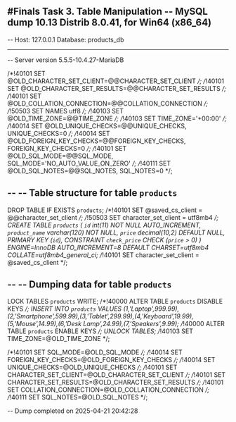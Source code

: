 #Finals Task 3. Table Manipulation
-- MySQL dump 10.13  Distrib 8.0.41, for Win64 (x86_64)
--
-- Host: 127.0.0.1    Database: products_db
-- ------------------------------------------------------
-- Server version	5.5.5-10.4.27-MariaDB

/*!40101 SET @OLD_CHARACTER_SET_CLIENT=@@CHARACTER_SET_CLIENT */;
/*!40101 SET @OLD_CHARACTER_SET_RESULTS=@@CHARACTER_SET_RESULTS */;
/*!40101 SET @OLD_COLLATION_CONNECTION=@@COLLATION_CONNECTION */;
/*!50503 SET NAMES utf8 */;
/*!40103 SET @OLD_TIME_ZONE=@@TIME_ZONE */;
/*!40103 SET TIME_ZONE='+00:00' */;
/*!40014 SET @OLD_UNIQUE_CHECKS=@@UNIQUE_CHECKS, UNIQUE_CHECKS=0 */;
/*!40014 SET @OLD_FOREIGN_KEY_CHECKS=@@FOREIGN_KEY_CHECKS, FOREIGN_KEY_CHECKS=0 */;
/*!40101 SET @OLD_SQL_MODE=@@SQL_MODE, SQL_MODE='NO_AUTO_VALUE_ON_ZERO' */;
/*!40111 SET @OLD_SQL_NOTES=@@SQL_NOTES, SQL_NOTES=0 */;

--
-- Table structure for table `products`
--

DROP TABLE IF EXISTS `products`;
/*!40101 SET @saved_cs_client     = @@character_set_client */;
/*!50503 SET character_set_client = utf8mb4 */;
CREATE TABLE `products` (
  `id` int(11) NOT NULL AUTO_INCREMENT,
  `product_name` varchar(120) NOT NULL,
  `price` decimal(10,2) DEFAULT NULL,
  PRIMARY KEY (`id`),
  CONSTRAINT `check_price` CHECK (`price` > 0)
) ENGINE=InnoDB AUTO_INCREMENT=8 DEFAULT CHARSET=utf8mb4 COLLATE=utf8mb4_general_ci;
/*!40101 SET character_set_client = @saved_cs_client */;

--
-- Dumping data for table `products`
--

LOCK TABLES `products` WRITE;
/*!40000 ALTER TABLE `products` DISABLE KEYS */;
INSERT INTO `products` VALUES (1,'Laptop',999.99),(2,'Smartphone',599.99),(3,'Tablet',299.99),(4,'Keyboard',19.99),(5,'Mouse',14.99),(6,'Desk Lamp',24.99),(7,'Speakers',9.99);
/*!40000 ALTER TABLE `products` ENABLE KEYS */;
UNLOCK TABLES;
/*!40103 SET TIME_ZONE=@OLD_TIME_ZONE */;

/*!40101 SET SQL_MODE=@OLD_SQL_MODE */;
/*!40014 SET FOREIGN_KEY_CHECKS=@OLD_FOREIGN_KEY_CHECKS */;
/*!40014 SET UNIQUE_CHECKS=@OLD_UNIQUE_CHECKS */;
/*!40101 SET CHARACTER_SET_CLIENT=@OLD_CHARACTER_SET_CLIENT */;
/*!40101 SET CHARACTER_SET_RESULTS=@OLD_CHARACTER_SET_RESULTS */;
/*!40101 SET COLLATION_CONNECTION=@OLD_COLLATION_CONNECTION */;
/*!40111 SET SQL_NOTES=@OLD_SQL_NOTES */;

-- Dump completed on 2025-04-21 20:42:28

